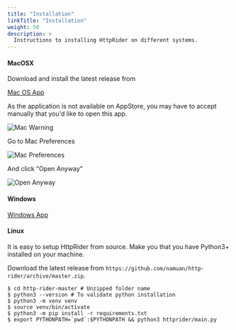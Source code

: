 ```yaml
---
title: "Installation"
linkTitle: "Installation"
weight: 50
description: >
  Instructions to installing HttpRider on different systems.
---
```


#### MacOSX
Download and install the latest release from

[Mac OS App](https://github.com/namuan/http-rider-osx/releases/download/0.6.1/httprider-0.6.1.zip)

As the application is not available on AppStore, you may have to accept manually that you'd like to open this app.

![Mac Warning](/images/gs/050/httprider-installation-warning.png)

Go to Mac Preferences

![Mac Preferences](/images/gs/050/system-pref-security.png)

And click "Open Anyway"

![Open Anyway](/images/gs/050/security-open-anyway.png)

#### Windows

[Windows App](https://github.com/namuan/http-rider-win/releases/download/0.6.1/httprider-0.6.1.zip)

#### Linux

It is easy to setup HttpRider from source. Make you that you have Python3+ installed on your machine.

Download the latest release from `https://github.com/namuan/http-rider/archive/master.zip`. 

```
$ cd http-rider-master # Unzipped folder name
$ python3 --version # To validate python installation
$ python3 -m venv venv
$ source venv/bin/activate
$ python3 -m pip install -r requirements.txt
$ export PYTHONPATH=`pwd`:$PYTHONPATH && python3 httprider/main.py
```
